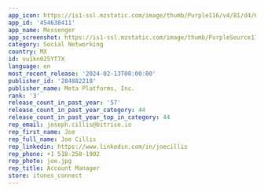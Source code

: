 ```yaml
---
app_icon: https://is1-ssl.mzstatic.com/image/thumb/Purple116/v4/81/d4/61/81d461e7-8d57-5011-b6b3-7697d48bebee/AppIcon-0-0-1x_U007emarketing-0-7-0-0-sRGB-85-220.png/1024x1024bb.png
app_id: '454638411'
app_name: Messenger
app_screenshot: https://is1-ssl.mzstatic.com/image/thumb/PurpleSource112/v4/b6/9b/fb/b69bfb93-41be-bdca-5b4c-c27519b474c2/391db841-c2fe-45c1-bc57-c1fbc16f3b35_iPhone_6.5__-_Screen_1.jpg/1242x2688bb.png
category: Social Networking
country: MX
id: vu1kn025YT7X
language: en
most_recent_release: '2024-02-13T00:00:00'
publisher_id: '284882218'
publisher_name: Meta Platforms, Inc.
rank: '3'
release_count_in_past_year: '57'
release_count_in_past_year_category: 44
release_count_in_past_year_top_in_category: 44
rep_email: joseph.cillis@bitrise.io
rep_first_name: Joe
rep_full_name: Joe Cillis
rep_linkedin: https://www.linkedin.com/in/joecillis
rep_phone: +1 518-258-1902
rep_photo: joe.jpg
rep_title: Account Manager
store: itunes_connect
---
```

